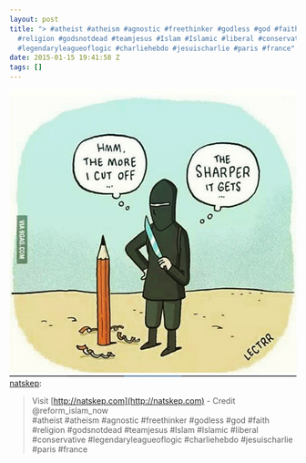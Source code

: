 ```yaml
---
layout: post
title: "> #atheist #atheism #agnostic #freethinker #godless #god #faith
  #religion #godsnotdead #teamjesus #Islam #Islamic #liberal #conservative
  #legendaryleagueoflogic #charliehebdo #jesuischarlie #paris #france"
date: 2015-01-15 19:41:58 Z
tags: []
---
```

![](/media/2015/01/108186988739.jpg)
[natskep](http://natskep.tumblr.com/post/108177567610/visit-http-natskep-com-credit):

> Visit [http://natskep.com](http://natskep.com) - Credit @reform\_islam\_now  
> #atheist #atheism #agnostic #freethinker #godless #god #faith #religion #godsnotdead #teamjesus #Islam #Islamic #liberal #conservative #legendaryleagueoflogic #charliehebdo #jesuischarlie #paris #france
